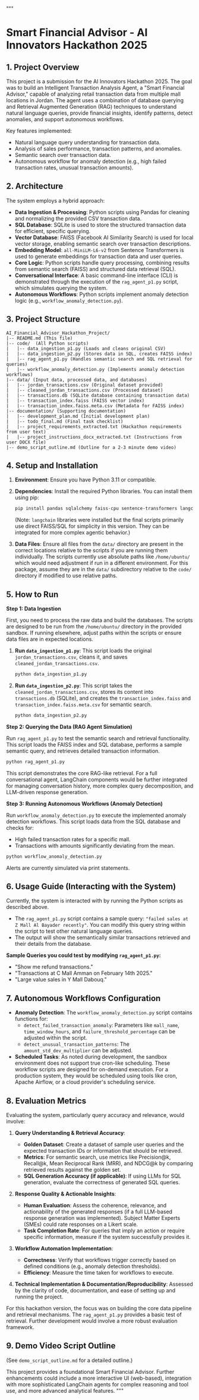"""
# Smart Financial Advisor - AI Innovators Hackathon 2025

## 1. Project Overview

This project is a submission for the AI Innovators Hackathon 2025. The goal was to build an Intelligent Transaction Analysis Agent, a "Smart Financial Advisor," capable of analyzing retail transaction data from multiple mall locations in Jordan. The agent uses a combination of database querying and Retrieval Augmented Generation (RAG) techniques to understand natural language queries, provide financial insights, identify patterns, detect anomalies, and support autonomous workflows.

Key features implemented:
-   Natural language query understanding for transaction data.
-   Analysis of sales performance, transaction patterns, and anomalies.
-   Semantic search over transaction data.
-   Autonomous workflow for anomaly detection (e.g., high failed transaction rates, unusual transaction amounts).

## 2. Architecture

The system employs a hybrid approach:

-   **Data Ingestion & Processing**: Python scripts using Pandas for cleaning and normalizing the provided CSV transaction data.
-   **SQL Database**: SQLite is used to store the structured transaction data for efficient, specific querying.
-   **Vector Database**: FAISS (Facebook AI Similarity Search) is used for local vector storage, enabling semantic search over transaction descriptions.
-   **Embedding Model**: `all-MiniLM-L6-v2` from Sentence Transformers is used to generate embeddings for transaction data and user queries.
-   **Core Logic**: Python scripts handle query processing, combining results from semantic search (FAISS) and structured data retrieval (SQL).
-   **Conversational Interface**: A basic command-line interface (CLI) is demonstrated through the execution of the `rag_agent_p1.py` script, which simulates querying the system.
-   **Autonomous Workflows**: Python scripts implement anomaly detection logic (e.g., `workflow_anomaly_detection.py`).

## 3. Project Structure

```
AI_Financial_Advisor_Hackathon_Project/
|-- README.md (This file)
|-- code/  (All Python scripts)
|   |-- data_ingestion_p1.py (Loads and cleans original CSV)
|   |-- data_ingestion_p2.py (Stores data in SQL, creates FAISS index)
|   |-- rag_agent_p1.py (Handles semantic search and SQL retrieval for queries)
|   |-- workflow_anomaly_detection.py (Implements anomaly detection workflows)
|-- data/ (Input data, processed data, and databases)
|   |-- jordan_transactions.csv (Original dataset provided)
|   |-- cleaned_jordan_transactions.csv (Processed dataset)
|   |-- transactions.db (SQLite database containing transaction data)
|   |-- transaction_index.faiss (FAISS vector index)
|   |-- transaction_index.faiss.meta.csv (Metadata for FAISS index)
|-- documentation/ (Supporting documentation)
|   |-- development_plan.md (Initial development plan)
|   |-- todo_final.md (Final task checklist)
|   |-- project_requirements_extracted.txt (Hackathon requirements from user text)
|   |-- project_instructions_docx_extracted.txt (Instructions from user DOCX file)
|-- demo_script_outline.md (Outline for a 2-3 minute demo video)
```

## 4. Setup and Installation

1.  **Environment**: Ensure you have Python 3.11 or compatible.
2.  **Dependencies**: Install the required Python libraries. You can install them using pip:
    ```bash
    pip install pandas sqlalchemy faiss-cpu sentence-transformers langchain langchain-community langchain-core
    ```
    (Note: `langchain` libraries were installed but the final scripts primarily use direct FAISS/SQL for simplicity in this version. They can be integrated for more complex agentic behavior.)

3.  **Data Files**: Ensure all files from the `data/` directory are present in the correct locations relative to the scripts if you are running them individually. The scripts currently use absolute paths like `/home/ubuntu/` which would need adjustment if run in a different environment. For this package, assume they are in the `data/` subdirectory relative to the `code/` directory if modified to use relative paths.

## 5. How to Run

**Step 1: Data Ingestion**

First, you need to process the raw data and build the databases. The scripts are designed to be run from the `/home/ubuntu/` directory in the provided sandbox. If running elsewhere, adjust paths within the scripts or ensure data files are in expected locations.

1.  **Run `data_ingestion_p1.py`**: This script loads the original `jordan_transactions.csv`, cleans it, and saves `cleaned_jordan_transactions.csv`.
    ```bash
    python data_ingestion_p1.py
    ```
2.  **Run `data_ingestion_p2.py`**: This script takes the `cleaned_jordan_transactions.csv`, stores its content into `transactions.db` (SQLite), and creates the `transaction_index.faiss` and `transaction_index.faiss.meta.csv` for semantic search.
    ```bash
    python data_ingestion_p2.py
    ```

**Step 2: Querying the Data (RAG Agent Simulation)**

Run `rag_agent_p1.py` to test the semantic search and retrieval functionality. This script loads the FAISS index and SQL database, performs a sample semantic query, and retrieves detailed transaction information.
```bash
python rag_agent_p1.py
```
This script demonstrates the core RAG-like retrieval. For a full conversational agent, LangChain components would be further integrated for managing conversation history, more complex query decomposition, and LLM-driven response generation.

**Step 3: Running Autonomous Workflows (Anomaly Detection)**

Run `workflow_anomaly_detection.py` to execute the implemented anomaly detection workflows. This script loads data from the SQL database and checks for:
-   High failed transaction rates for a specific mall.
-   Transactions with amounts significantly deviating from the mean.
```bash
python workflow_anomaly_detection.py
```
Alerts are currently simulated via print statements.

## 6. Usage Guide (Interacting with the System)

Currently, the system is interacted with by running the Python scripts as described above.
-   The `rag_agent_p1.py` script contains a sample query: `"failed sales at Z Mall Al Bayader recently"`. You can modify this query string within the script to test other natural language queries.
-   The output will show the semantically similar transactions retrieved and their details from the database.

**Sample Queries you could test by modifying `rag_agent_p1.py`:**
-   "Show me refund transactions."
-   "Transactions at C Mall Amman on February 14th 2025."
-   "Large value sales in Y Mall Dabouq."

## 7. Autonomous Workflows Configuration

-   **Anomaly Detection**: The `workflow_anomaly_detection.py` script contains functions for:
    -   `detect_failed_transaction_anomaly`: Parameters like `mall_name`, `time_window_hours`, and `failure_threshold_percentage` can be adjusted within the script.
    -   `detect_unusual_transaction_patterns`: The `amount_std_dev_multiplier` can be adjusted.
-   **Scheduled Tasks**: As noted during development, the sandbox environment does not support true cron-like scheduling. These workflow scripts are designed for on-demand execution. For a production system, they would be scheduled using tools like cron, Apache Airflow, or a cloud provider's scheduling service.

## 8. Evaluation Metrics

Evaluating the system, particularly query accuracy and relevance, would involve:

1.  **Query Understanding & Retrieval Accuracy**:
    -   **Golden Dataset**: Create a dataset of sample user queries and the expected transaction IDs or information that should be retrieved.
    -   **Metrics**: For semantic search, use metrics like Precision@k, Recall@k, Mean Reciprocal Rank (MRR), and NDCG@k by comparing retrieved results against the golden set.
    -   **SQL Generation Accuracy (if applicable)**: If using LLMs for SQL generation, evaluate the correctness of generated SQL queries.

2.  **Response Quality & Actionable Insights**:
    -   **Human Evaluation**: Assess the coherence, relevance, and actionability of the generated responses (if a full LLM-based response generation was implemented). Subject Matter Experts (SMEs) could rate responses on a Likert scale.
    -   **Task Completion Rate**: For queries that imply an action or require specific information, measure if the system successfully provides it.

3.  **Workflow Automation Implementation**:
    -   **Correctness**: Verify that workflows trigger correctly based on defined conditions (e.g., anomaly detection thresholds).
    -   **Efficiency**: Measure the time taken for workflows to execute.

4.  **Technical Implementation & Documentation/Reproducibility**: Assessed by the clarity of code, documentation, and ease of setting up and running the project.

For this hackathon version, the focus was on building the core data pipeline and retrieval mechanisms. The `rag_agent_p1.py` provides a basic test of retrieval. Further development would involve a more robust evaluation framework.

## 9. Demo Video Script Outline

(See `demo_script_outline.md` for a detailed outline.)

This project provides a foundational Smart Financial Advisor. Further enhancements could include a more interactive UI (web-based), integration with more sophisticated LangChain agents for complex reasoning and tool use, and more advanced analytical features.
"""
